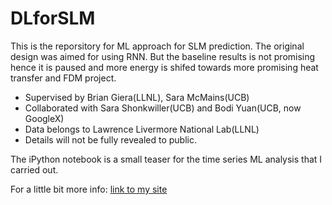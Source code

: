 # DLforSLM

This is the reporsitory for ML approach for SLM prediction. The original design was aimed for using RNN. But the baseline results is not promising hence it is paused and more energy is shifed towards more promising heat transfer and FDM project.

* Supervised by Brian Giera(LLNL), Sara McMains(UCB)
* Collaborated with Sara Shonkwiller(UCB) and Bodi Yuan(UCB, now GoogleX)
* Data belongs to Lawrence Livermore National Lab(LLNL)
* Details will not be fully revealed to public.

The iPython notebook is a small teaser for the time series ML analysis that I carried out.   

For a little bit more info:
[link to my site](http://www.letianwang.me/expertise.html)
